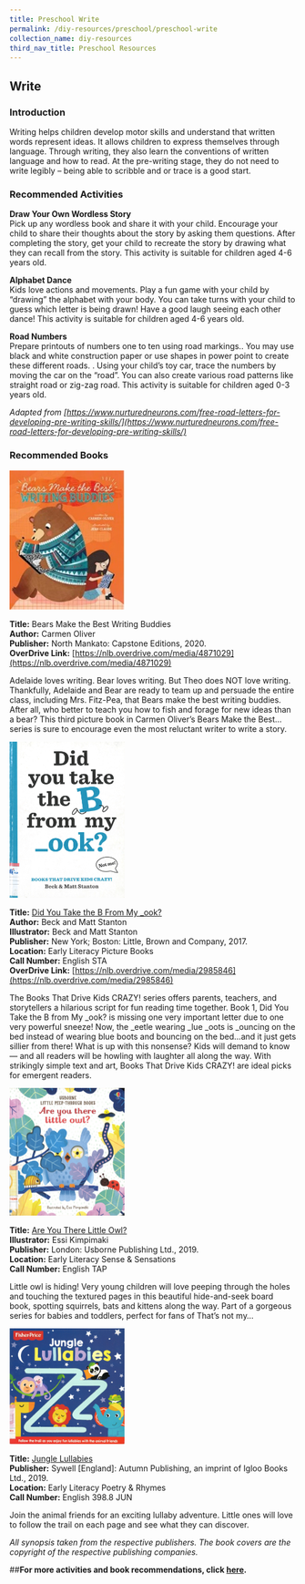 ```yaml
---
title: Preschool Write
permalink: /diy-resources/preschool/preschool-write
collection_name: diy-resources
third_nav_title: Preschool Resources
---
```


## **Write**

### **Introduction**

Writing helps children develop motor skills and understand that written words represent ideas. It allows children to express themselves through language. Through writing, they also learn the conventions of written language and how to read. At the pre-writing stage, they do not need to write legibly – being able to scribble and or trace is a good start.

### **Recommended Activities**

**Draw Your Own Wordless Story** <br>
Pick up any wordless book and share it with your child. Encourage your child to share their thoughts about the story by asking them questions. After completing the story, get your child to recreate the story by drawing what they can recall from the story. This activity is suitable for children aged 4-6 years old.

**Alphabet Dance** <br>
Kids love actions and movements. Play a fun game with your child by “drawing” the alphabet with your body. You can take turns with your child to guess which letter is being drawn! Have a good laugh seeing each other dance! This activity is suitable for children aged 4-6 years old.

**Road Numbers** <br>
Prepare printouts of numbers one to ten using road markings.. You may use black and white construction paper or use shapes in power point to create these different roads. . Using your child’s toy car, trace the numbers by moving the car on the “road”. You can also create various road patterns like straight road or zig-zag road. This activity is suitable for children aged 0-3 years old.

_Adapted from [https://www.nurturedneurons.com/free-road-letters-for-developing-pre-writing-skills/](https://www.nurturedneurons.com/free-road-letters-for-developing-pre-writing-skills/)_

### **Recommended Books**

<img src="/images/diyresources/preschool/bears make the best writing buddies.jpg" alt="Bears buddies" style="width:40%">

**Title:** Bears Make the Best Writing Buddies <br>
**Author:** Carmen Oliver <br>
**Publisher:** North Mankato: Capstone Editions, 2020. <br>
**OverDrive Link:** [https://nlb.overdrive.com/media/4871029](https://nlb.overdrive.com/media/4871029) <br>

Adelaide loves writing. Bear loves writing. But Theo does NOT love writing. Thankfully, Adelaide and Bear are ready to team up and persuade the entire class, including Mrs. Fitz-Pea, that Bears make the best writing buddies. After all, who better to teach you how to fish and forage for new ideas than a bear? This third picture book in Carmen Oliver’s Bears Make the Best…series is sure to encourage even the most reluctant writer to write a story.

<img src="/images/diyresources/preschool/did you take the b out of my _ook.jpg" alt="B from ook" style="width:40%">

**Title:** [Did You Take the B From My _ook?](https://catalogue.nlb.gov.sg/cgi-bin/spydus.exe/ENQ/WPAC/BIBENQ?SETLVL=&BRN=202889611) <br>
**Author:** Beck and Matt Stanton <br>
**Illustrator:** Beck and Matt Stanton <br>
**Publisher:** New York; Boston: Little, Brown and Company, 2017. <br>
**Location:** Early Literacy Picture Books <br>
**Call Number:** English STA <br>
**OverDrive Link:** [https://nlb.overdrive.com/media/2985846](https://nlb.overdrive.com/media/2985846) <br>

The Books That Drive Kids CRAZY! series offers parents, teachers, and storytellers a hilarious script for fun reading time together. Book 1, Did You Take the B from My _ook? is missing one very important letter due to one very powerful sneeze! Now, the _eetle wearing _lue _oots is _ouncing on the bed instead of wearing blue boots and bouncing on the bed…and it just gets sillier from there! What is up with this nonsense? Kids will demand to know — and all readers will be howling with laughter all along the way. With strikingly simple text and art, Books That Drive Kids CRAZY! are ideal picks for emergent readers.

<img src="/images/diyresources/preschool/are you there little owl.jpg" alt="Little Owl" style="width:40%">

**Title:** [Are You There Little Owl?](https://catalogue.nlb.gov.sg/cgi-bin/spydus.exe/ENQ/WPAC/BIBENQ?SETLVL=&BRN=204036045) <br>
**Illustrator:** Essi Kimpimaki <br>
**Publisher:** London: Usborne Publishing Ltd., 2019. <br>
**Location:** Early Literacy Sense & Sensations <br>
**Call Number:** English TAP <br>

Little owl is hiding! Very young children will love peeping through the holes and touching the textured pages in this beautiful hide-and-seek board book, spotting squirrels, bats and kittens along the way. Part of a gorgeous series for babies and toddlers, perfect for fans of That’s not my…

<img src="/images/diyresources/preschool/jungle lullabies.jpg" alt="Jungle Lullabies" style="width:40%">

**Title:** [Jungle Lullabies](https://catalogue.nlb.gov.sg/cgi-bin/spydus.exe/ENQ/WPAC/BIBENQ?SETLVL=1&BRN=203930727) <br>
**Publisher:** Sywell \[England\]: Autumn Publishing, an imprint of Igloo Books Ltd., 2019. <br>
**Location:** Early Literacy Poetry & Rhymes <br>
**Call Number:** English 398.8 JUN <br>

Join the animal friends for an exciting lullaby adventure. Little ones will love to follow the trail on each page and see what they can discover.

_All synopsis taken from the respective publishers. The book covers are the copyright of the respective publishing companies._

##**For more activities and book recommendations, click [here](images/diyresources/preschool/ELPractices_Compiled01.pdf).**
